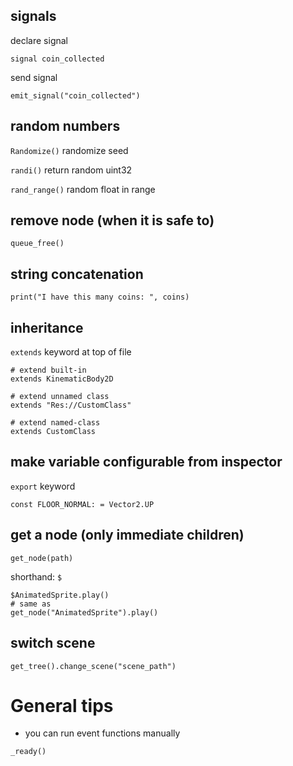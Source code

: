 ## signals
declare signal
```gdscript
signal coin_collected
```

send signal
```gdscript
emit_signal("coin_collected")
```

## random numbers
`Randomize()` randomize seed

`randi()` return random uint32

`rand_range()` random float in range

## remove node (when it is safe to)
```gdscript
queue_free()
```

## string concatenation
```gdscript
print("I have this many coins: ", coins)
```

## inheritance
`extends` keyword at top of file
```gdscript
# extend built-in
extends KinematicBody2D

# extend unnamed class
extends "Res://CustomClass"

# extend named-class
extends CustomClass
```

## make variable configurable from inspector
`export` keyword
```gdscript
const FLOOR_NORMAL: = Vector2.UP
```

## get a node (only immediate children)
```gdscript
get_node(path)
```

shorthand: `$`
```gdscript
$AnimatedSprite.play()
# same as
get_node("AnimatedSprite").play()
```

## switch scene
```gdscript
get_tree().change_scene("scene_path")
```

# General tips
- you can run event functions manually

```gdscript
_ready()
```
